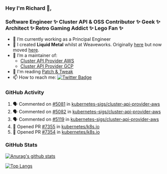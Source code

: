 ### Hey I'm Richard 👋, 

<h3 align="left">Software Engineer ✨ Cluster API & OSS Contributor ✨ Geek ✨ Architect ✨ Retro Gaming Addict ✨ Lego Fan ✨</h3>

- 🔭 I’m currently working as a Principal Engineer
- 📯 I created **Liquid Metal** whilst at Weaveworks. Originally [here](https://github.com/weaveworks-liquidmetal) but now moved [here](https://github.com/liquidmetal-dev).
- 👯 I’m a maintainer of:
  -  [Cluster API Provider AWS](https://github.com/kubernetes-sigs/cluster-api-provider-aws)
  -  [Cluster API Provider GCP](https://github.com/kubernetes-sigs/cluster-api-provider-gcp)
- 💬 I'm reading [Patch & Tweak](https://bjooks.com/products/patch-tweak-exploring-modular-synthesis)
- 📫 How to reach me: [![Twitter Badge](https://img.shields.io/badge/-@fruit_case-00acee?style=flat&logo=Twitter&logoColor=white)](https://twitter.com/intent/follow?screen_name=fruit_case "Follow on Twitter")

### GitHub Activity 

<!--START_SECTION:activity-->
1. 🗣 Commented on [#5081](https://github.com/kubernetes-sigs/cluster-api-provider-aws/issues/5081#issuecomment-2383758554) in [kubernetes-sigs/cluster-api-provider-aws](https://github.com/kubernetes-sigs/cluster-api-provider-aws)
2. 🗣 Commented on [#5082](https://github.com/kubernetes-sigs/cluster-api-provider-aws/issues/5082#issuecomment-2383758403) in [kubernetes-sigs/cluster-api-provider-aws](https://github.com/kubernetes-sigs/cluster-api-provider-aws)
3. 🗣 Commented on [#5119](https://github.com/kubernetes-sigs/cluster-api-provider-aws/issues/5119#issuecomment-2383758116) in [kubernetes-sigs/cluster-api-provider-aws](https://github.com/kubernetes-sigs/cluster-api-provider-aws)
4. 💪 Opened PR [#7355](https://github.com/kubernetes/k8s.io/pull/7355) in [kubernetes/k8s.io](https://github.com/kubernetes/k8s.io)
5. 💪 Opened PR [#7354](https://github.com/kubernetes/k8s.io/pull/7354) in [kubernetes/k8s.io](https://github.com/kubernetes/k8s.io)
<!--END_SECTION:activity-->

### GitHub Stats

[![Anurag's github stats](https://github-readme-stats.vercel.app/api?username=richardcase&count_private=true&show_icons=true)](https://github.com/anuraghazra/github-readme-stats)

[![Top Langs](https://github-readme-stats.vercel.app/api/top-langs/?username=richardcase&hide=html&layout=compact)](https://github.com/anuraghazra/github-readme-stats)
